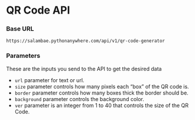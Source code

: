 # QR Code API
### Base URL
```https://salambae.pythonanywhere.com/api/v1/qr-code-generator```
### Parameters
These are the inputs you send to the API to get the desired data
- ```url``` parameter for text or url.
- ```size``` parameter controls how many pixels each “box” of the QR code is.
- ```border``` parameter controls how many boxes thick the border should be.
- ```background``` parameter controls the background color.
- ```ver``` parameter is an integer from 1 to 40 that controls the size of the QR Code.
